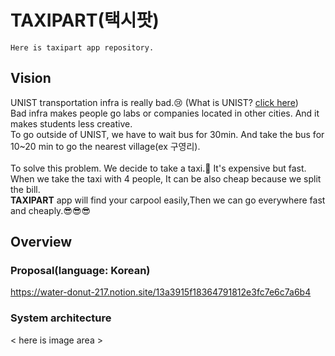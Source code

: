 # TAXIPART(택시팟)
~~~
Here is taxipart app repository.
~~~
## Vision
UNIST transportation infra is really bad.😢 (What is UNIST? <a href = "https://www.unist.ac.kr/">click here</a>)<br>
Bad infra makes people go labs or companies located in other cities. And it makes students less creative.<br>
To go outside of UNIST, we have to wait bus for 30min. And take the bus for 10~20 min to go the nearest village(ex 구영리).<br>
<br>
To solve this problem. We decide to take a taxi.🚕 It's expensive but fast. When we take the taxi with 4 people, It can be also cheap because we split the bill.<br>
**TAXIPART** app will find your carpool easily,Then we can go everywhere fast and cheaply.😎😎😎<br>

## Overview
### Proposal(language: Korean)
https://water-donut-217.notion.site/13a3915f18364791812e3fc7e6c7a6b4

### System architecture
< here is image area >
